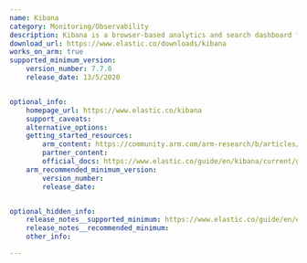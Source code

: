 ```yaml
---
name: Kibana
category: Monitoring/Observability
description: Kibana is a browser-based analytics and search dashboard for Elasticsearch.
download_url: https://www.elastic.co/downloads/kibana
works_on_arm: true
supported_minimum_version:
    version_number: 7.7.0
    release_date: 13/5/2020


optional_info:
    homepage_url: https://www.elastic.co/kibana
    support_caveats:
    alternative_options:
    getting_started_resources:
        arm_content: https://community.arm.com/arm-research/b/articles/posts/an-approach-to-edge-compute-observability-and-performance-monitoring
        partner_content:
        official_docs: https://www.elastic.co/guide/en/kibana/current/get-started.html
    arm_recommended_minimum_version:
        version_number:
        release_date:


optional_hidden_info:
    release_notes__supported_minimum: https://www.elastic.co/guide/en/elasticsearch/reference/7.17/release-notes-7.7.0.html
    release_notes__recommended_minimum:
    other_info:

---
```

